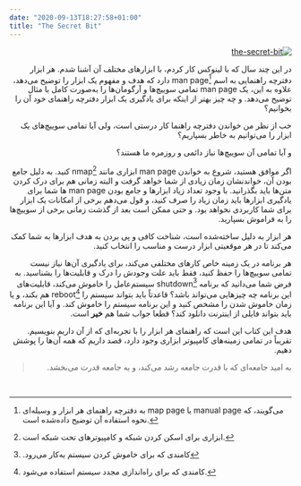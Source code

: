 ```yaml
---
date: "2020-09-13T18:27:58+01:00"
title: "The Secret Bit"
---
```


<div dir='rtl'>

[![the-secret-bit](/images/logo.svg)](/images/logo.svg)


در این چند سال که با لینوکس کار کردم، با ابزارهای مختلف آن آشنا شدم.
هر ابزار دفترچه راهنمایی به اسم
‌man page[^1]
دارد که هدف و مفهوم یک ابزار را توضیح می‌دهد، علاوه به این، یک
‌man page
تمامی سوییچ‌ها و آرگومان‌ها را به‌صورت کامل با مثال توضیح می‌دهد.
و چه چیز بهتر از اینکه برای یادگیری یک ابزار دفترچه راهنمای خود آن را بخوانیم؟

خب از نظر من خواندن دفترچه راهنما کار درستی است، ولی آیا تمامی سوییچ‌های یک
ابزار را می‌توانیم به خاطر بسپاریم؟

و آیا تمامی آن سوییچ‌ها نیاز دائمی و روزمره ما هستند؟

اگر موافق هستید، شروع به خواندن
man page
ابزاری مانند
nmap[^2]
کنید. به دلیل جامع بودن آن،
خواندنشان زمان زیادی از شما خواهد گرفت و البته زمانی هم برای درک کردن متن‌ها
باید بگذرانید. با وجود تعداد زیاد ابزارها و جامع بودن
man page
ها شما برای یادگیری ابزارها باید زمان زیاد را صرف کنید، و قول می‌دهم برخی از امکانات
یک ابزار برای شما کاربردی نخواهد بود. و حتی ممکن است بعد از گذشت زمانی
برخی از سوییچ‌ها را به فراموش بسپارید.

هر ابزار به دلیل ساخته‌شده است، شناخت کافی و پی بردن به هدف ابزارها
به شما کمک می‌کند تا در هر موقعیتی ابزار درست و مناسب را انتخاب کنید.


هر برنامه در یک زمینه خاص کارهای مختلفی می‌کند، برای یادگیری آن‌ها نیاز نیست
تمامی سوییچ‌ها را حفظ کنید، فقط باید علت وجودش را درک و قابلیت‌ها را بشناسید.
به فرض شما می‌دانید که برنامه
shutdown[^3]
سیستم‌عامل را خاموش می‌کند، قابلیت‌های این برنامه چه چیزهایی می‌تواند باشد؟
قاعدتاً باید بتواند سیستم را
reboot[^4]
هم بکند، و یا زمان خاموش شدن را مشخص کنید و این برنامه سیستم را خاموش کند.
و آیا این برنامه باید بتواند فایلی از اینترنت دانلود کند؟ قطعا جواب شما هم **خیر** است.

هدف این کتاب این است که راهنمای هر ابزار را با تجربه‌ای که از آن داریم بنویسیم.
تقریباً در تمامی زمینه‌های کامپیوتر ابزاری وجود دارد، قصد داریم که همه آن‌ها را پوشش 
دهیم.

> به امید جامعه‌ای که با قدرت جامعه رشد می‌کند، و به جامعه قدرت می‌بخشد.

<br/>

  
[^1]: به دفترچه راهنمای هر ابزار و وسیله‌ای
map page
یا
manual page
می‌گویند، که نحوه استفاده آن
توضیح داده‌شده است.


[^2]: ابزاری برای اسکن کردن شبکه و کامپیوترهای تحت شبکه است.

[^3]: .کامندی که برای خاموش کردن سیستم به‌کار می‌رود

[^4]: کامندی که برای راه‌اندازی مجدد سیستم استفاده می‌شود.


</div>
